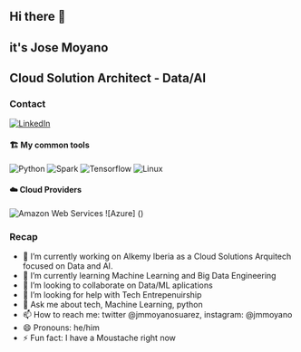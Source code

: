 ## Hi there 👋 
## it's Jose Moyano 
## Cloud Solution Architect - Data/AI

### Contact

[![LinkedIn](https://img.shields.io/badge/LinkedIn-davidcarrascocunado-informational?style=flat-square&logo=linkedin&logoColor=white)](https://www.linkedin.com/in/jose-maria-moyano-suarez/)

#### 🏗️ My common tools

![Python](https://img.shields.io/badge/-Python-black?style=flat-square&logo=Python&logoColor=white)
![Spark](https://img.shields.io/badge/-Pyspark-black?style=flat-square&logo=apache-spark&logoColor=white)
![Tensorflow](https://img.shields.io/badge/-Tensorflow-black?style=flat-square&logo=tensorflow&logoColor=white)
![Linux](https://img.shields.io/badge/-Linux-black?style=flat-square&logo=Linux&logoColor=white)

#### ☁️ Cloud Providers

![Amazon Web Services](https://img.shields.io/badge/Amazon%20Web%20Services-black?style=flat-square&logo=amazon-aws)
![Azure] ()

### Recap

- 🔭 I’m currently working on Alkemy Iberia as a Cloud Solutions Arquitech focused on Data and AI. 
- 🌱 I’m currently learning Machine Learning and Big Data Engineering
- 👯 I’m looking to collaborate on Data/ML aplications
- 🤔 I’m looking for help with Tech Entrepenuirship
- 💬 Ask me about tech, Machine Learning, python
- 📫 How to reach me: twitter @jmmoyanosuarez, instagram: @jmmoyano
- 😄 Pronouns: he/him
- ⚡ Fun fact: I have a Moustache right now
